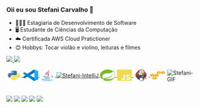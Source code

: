 ### Oii eu sou Stefani Carvalho  👋

- 👩🏻‍💻 Estagiaria de Desenvolvimento de Software
- 🖥️ Estudante de Ciências da Computação
- ☁️ Certificada AWS Cloud Pratictioner
- 😊 Hobbys: Tocar violão e violino, leituras e filmes
   
<div>
  <a href="https://github.com/print-stefani">
    <img height="170em" src="https://github-readme-stats.vercel.app/api?username=print-stefani&theme=midnight-purple&show_icons=true" />
    <img height="170em" src="https://github-readme-stats.vercel.app/api/top-langs/?username=print-stefani&layout=compact&langs_count=16&theme=midnight-purple" />
</div>

<div style="display: inline_block"><br>
  <img align="center" alt="Stefani-Python" height="30" width="40" src="https://raw.githubusercontent.com/devicons/devicon/master/icons/python/python-original.svg">
  <img align="center" alt="Stefani-Vscode" height="30" width="40" src="https://github.com/devicons/devicon/blob/master/icons/vscode/vscode-original.svg">
  <img align="center" alt="Stefani-Java" height="30" width="40" src="https://github.com/devicons/devicon/blob/master/icons/java/java-original.svg">
  <img align="center" alt="Stefani-IntelliJ" height="30" width="40" src="https://upload.wikimedia.org/wikipedia/commons/9/9c/IntelliJ_IDEA_Icon.svg">
  <img align="center" alt="Stefani-Sping" height="30" width="40" src="https://github.com/devicons/devicon/blob/master/icons/spring/spring-original.svg">
  <img align="center" alt="Stefani-Js" height="30" width="40" src="https://raw.githubusercontent.com/devicons/devicon/master/icons/javascript/javascript-plain.svg">
  <img align="center" alt="Stefani-Jenkins" height="30" width="40" src="https://github.com/devicons/devicon/blob/master/icons/jenkins/jenkins-original.svg">
  <img align="center" alt="Stefani-AWS" height="30" width="40" src="https://github.com/devicons/devicon/blob/master/icons/amazonwebservices/amazonwebservices-original.svg">
  <img align="right" alt="Stefani-GIF" height="80" width="80" src="https://i.picasion.com/pic92/b3b8a834d7047c4be1578b2a842fb4dd.gif">
</div>
  
  #
<div> 
  <a href="https://www.youtube.com/channel/UCSuyI3hGcbFSBWh4H7mNYOg" target="_blank"><img src="https://img.shields.io/badge/YouTube-FF0000?style=for-the-badge&logo=youtube&logoColor=white" target="_blank"></a>
  <a href="https://www.instagram.com/stefanicarvalh_/" target="_blank"><img src="https://img.shields.io/badge/-Instagram-%23E4405F?style=for-the-badge&logo=instagram&logoColor=white" target="_blank"></a>
  <a href="https://www.linkedin.com/in/stefani-beatriz-carvalho-vasconcellos" target="_blank"><img src="https://img.shields.io/badge/-LinkedIn-%230077B5?style=for-the-badge&logo=linkedin&logoColor=white" target="_blank"></a>   
  <a href="https://discord.gg/jkpvMaYB" target="_blank"><img src="https://img.shields.io/badge/Discord-7289DA?style=for-the-badge&logo=discord&logoColor=white" target="_blank"></a> 
  <a href = "stefanibeatrizcv@gmail.com"><img src="https://img.shields.io/badge/-Gmail-%23333?style=for-the-badge&logo=gmail&logoColor=white" target="_blank"></a>
</div>
  

